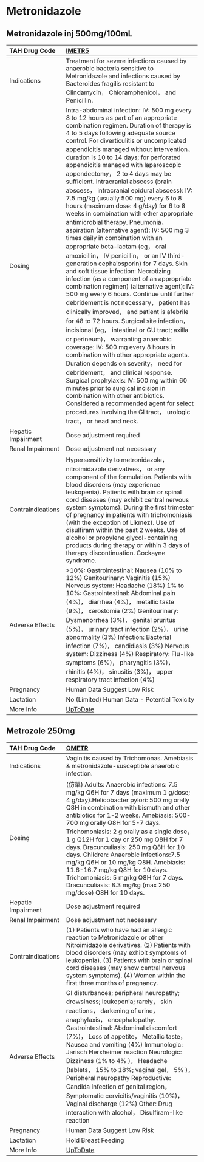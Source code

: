 # Metronidazole

## Metronidazole inj 500mg/100mL

| TAH Drug Code      | [IMETR5](https://www.tahsda.org.tw/drugs/hissearch.php?drug_code=IMETR5)                                                                                                                                                                                                                                                                                                                                                                                                                                                                                                                                                                                                                                                                                                                                                                                                                                                                                                                                                                                                                                                                                                                                                                                                                                                                                                                                                                                                                                                                                                                                                                                        |
|:-------------------|:----------------------------------------------------------------------------------------------------------------------------------------------------------------------------------------------------------------------------------------------------------------------------------------------------------------------------------------------------------------------------------------------------------------------------------------------------------------------------------------------------------------------------------------------------------------------------------------------------------------------------------------------------------------------------------------------------------------------------------------------------------------------------------------------------------------------------------------------------------------------------------------------------------------------------------------------------------------------------------------------------------------------------------------------------------------------------------------------------------------------------------------------------------------------------------------------------------------------------------------------------------------------------------------------------------------------------------------------------------------------------------------------------------------------------------------------------------------------------------------------------------------------------------------------------------------------------------------------------------------------------------------------------------------|
| Indications        | Treatment for severe infections caused by anaerobic bacteria sensitive to Metronidazole and infections caused by Bacteroides fragilis resistant to Clindamycin， Chloramphenicol， and Penicillin.                                                                                                                                                                                                                                                                                                                                                                                                                                                                                                                                                                                                                                                                                                                                                                                                                                                                                                                                                                                                                                                                                                                                                                                                                                                                                                                                                                                                                                                              |
| Dosing             | Intra-abdominal infection: IV: 500 mg every 8 to 12 hours as part of an appropriate combination regimen. Duration of therapy is 4 to 5 days following adequate source control. For diverticulitis or uncomplicated appendicitis managed without intervention， duration is 10 to 14 days; for perforated appendicitis managed with laparoscopic appendectomy， 2 to 4 days may be sufficient. Intracranial abscess (brain abscess， intracranial epidural abscess): IV: 7.5 mg/kg (usually 500 mg) every 6 to 8 hours (maximum dose: 4 g/day) for 6 to 8 weeks in combination with other appropriate antimicrobial therapy. Pneumonia， aspiration (alternative agent): IV: 500 mg 3 times daily in combination with an appropriate beta-lactam (eg， oral amoxicillin， IV penicillin， or an IV third-generation cephalosporin) for 7 days. Skin and soft tissue infection: Necrotizing infection (as a component of an appropriate combination regimen) (alternative agent): IV: 500 mg every 6 hours. Continue until further debridement is not necessary， patient has clinically improved， and patient is afebrile for 48 to 72 hours. Surgical site infection， incisional (eg， intestinal or GU tract; axilla or perineum)， warranting anaerobic coverage: IV: 500 mg every 8 hours in combination with other appropriate agents. Duration depends on severity， need for debridement， and clinical response. Surgical prophylaxis: IV: 500 mg within 60 minutes prior to surgical incision in combination with other antibiotics. Considered a recommended agent for select procedures involving the GI tract， urologic tract， or head and neck. |
| Hepatic Impairment | Dose adjustment required                                                                                                                                                                                                                                                                                                                                                                                                                                                                                                                                                                                                                                                                                                                                                                                                                                                                                                                                                                                                                                                                                                                                                                                                                                                                                                                                                                                                                                                                                                                                                                                                                                        |
| Renal Impairment   | Dose adjustment not necessary                                                                                                                                                                                                                                                                                                                                                                                                                                                                                                                                                                                                                                                                                                                                                                                                                                                                                                                                                                                                                                                                                                                                                                                                                                                                                                                                                                                                                                                                                                                                                                                                                                   |
| Contraindications  | Hypersensitivity to metronidazole， nitroimidazole derivatives， or any component of the formulation. Patients with blood disorders (may experience leukopenia). Patients with brain or spinal cord diseases (may exhibit central nervous system symptoms). During the first trimester of pregnancy in patients with trichomoniasis (with the exception of Likmez). Use of disulfiram within the past 2 weeks. Use of alcohol or propylene glycol-containing products during therapy or within 3 days of therapy discontinuation. Cockayne syndrome.                                                                                                                                                                                                                                                                                                                                                                                                                                                                                                                                                                                                                                                                                                                                                                                                                                                                                                                                                                                                                                                                                                            |
| Adverse Effects    | >10%: Gastrointestinal: Nausea (10% to 12%) Genitourinary: Vaginitis (15%) Nervous system: Headache (18%) 1% to 10%: Gastrointestinal: Abdominal pain (4%)， diarrhea (4%)， metallic taste (9%)， xerostomia (2%) Genitourinary: Dysmenorrhea (3%)， genital pruritus (5%)， urinary tract infection (2%)， urine abnormality (3%) Infection: Bacterial infection (7%)， candidiasis (3%) Nervous system: Dizziness (4%) Respiratory: Flu-like symptoms (6%)， pharyngitis (3%)， rhinitis (4%)， sinusitis (3%)， upper respiratory tract infection (4%)                                                                                                                                                                                                                                                                                                                                                                                                                                                                                                                                                                                                                                                                                                                                                                                                                                                                                                                                                                                                                                                                                                      |
| Pregnancy          | Human Data Suggest Low Risk                                                                                                                                                                                                                                                                                                                                                                                                                                                                                                                                                                                                                                                                                                                                                                                                                                                                                                                                                                                                                                                                                                                                                                                                                                                                                                                                                                                                                                                                                                                                                                                                                                     |
| Lactation          | No (Limited) Human Data - Potential Toxicity                                                                                                                                                                                                                                                                                                                                                                                                                                                                                                                                                                                                                                                                                                                                                                                                                                                                                                                                                                                                                                                                                                                                                                                                                                                                                                                                                                                                                                                                                                                                                                                                                    |
| More Info          | [UpToDate](https://www.uptodate.com/contents/metronidazole-drug-information)                                                                                                                                                                                                                                                                                                                                                                                                                                                                                                                                                                                                                                                                                                                                                                                                                                                                                                                                                                                                                                                                                                                                                                                                                                                                                                                                                                                                                                                                                                                                                                                    |

## Metrozole 250mg

| TAH Drug Code      | [OMETR](https://www.tahsda.org.tw/drugs/hissearch.php?drug_code=OMETR)                                                                                                                                                                                                                                                                                                                                                                                                                                                                                                                               |
|:-------------------|:-----------------------------------------------------------------------------------------------------------------------------------------------------------------------------------------------------------------------------------------------------------------------------------------------------------------------------------------------------------------------------------------------------------------------------------------------------------------------------------------------------------------------------------------------------------------------------------------------------|
| Indications        | Vaginitis caused by Trichomonas. Amebiasis & metronidazole-susceptible anaerobic infection.                                                                                                                                                                                                                                                                                                                                                                                                                                                                                                          |
| Dosing             | (仿單) Adults: Anaerobic infections: 7.5 mg/kg Q6H for 7 days (maximum 1 g/dose; 4 g/day).Helicobacter pylori: 500 mg orally Q8H in combination with bismuth and other antibiotics for 1-2 weeks. Amebiasis: 500-700 mg orally Q8H for 5-7 days. Trichomoniasis: 2 g orally as a single dose， 1 g Q12H for 1 day or 250 mg Q8H for 7 days. Dracunculiasis: 250 mg Q8H for 10 days. Children: Anaerobic infections:7.5 mg/kg Q6H or 10 mg/kg Q8H. Amebiasis: 11.6-16.7 mg/kg Q8H for 10 days. Trichomoniasis: 5 mg/kg Q8H for 7 days. Dracunculiasis: 8.3 mg/kg (max 250 mg/dose) Q8H for 10 days.   |
| Hepatic Impairment | Dose adjustment required                                                                                                                                                                                                                                                                                                                                                                                                                                                                                                                                                                             |
| Renal Impairment   | Dose adjustment not necessary                                                                                                                                                                                                                                                                                                                                                                                                                                                                                                                                                                        |
| Contraindications  | (1) Patients who have had an allergic reaction to Metronidazole or other Nitroimidazole derivatives. (2) Patients with blood disorders (may exhibit symptoms of leukopenia). (3) Patients with brain or spinal cord diseases (may show central nervous system symptoms). (4) Women within the first three months of pregnancy.                                                                                                                                                                                                                                                                       |
| Adverse Effects    | GI disturbances; peripheral neuropathy; drowsiness; leukopenia; rarely， skin reactions， darkening of urine， anaphylaxis， encephalopathy. Gastrointestinal: Abdominal discomfort (7%)， Loss of appetite， Metallic taste， Nausea and vomiting (4%) Immunologic: Jarisch Herxheimer reaction Neurologic: Dizziness (1% to 4% )， Headache (tablets， 15% to 18%; vaginal gel， 5% )， Peripheral neuropathy Reproductive: Candida infection of genital region， Symptomatic cervicitis/vaginitis (10%)， Vaginal discharge (12%) Other: Drug interaction with alcohol， Disulfiram-like reaction |
| Pregnancy          | Human Data Suggest Low Risk                                                                                                                                                                                                                                                                                                                                                                                                                                                                                                                                                                          |
| Lactation          | Hold Breast Feeding                                                                                                                                                                                                                                                                                                                                                                                                                                                                                                                                                                                  |
| More Info          | [UpToDate](https://www.uptodate.com/contents/metronidazole-drug-information)                                                                                                                                                                                                                                                                                                                                                                                                                                                                                                                         |

